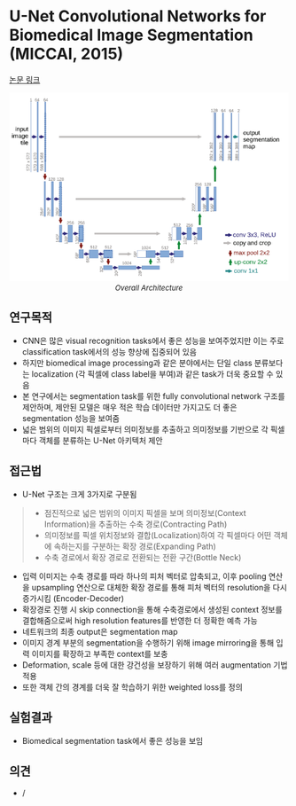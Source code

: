 # U-Net Convolutional Networks for Biomedical Image Segmentation (MICCAI, 2015)

[논문 링크](https://link.springer.com/chapter/10.1007/978-3-319-24574-4_28)

<p align="center">
    <img width="600" alt='fig1' src="./img/03_01_01.png?raw=true"></br>
    <em><font size=2>Overall Architecture</font></em>
</p>

## 연구목적
- CNN은 많은 visual recognition tasks에서 좋은 성능을 보여주었지만 이는 주로 classification task에서의 성능 향상에 집중되어 있음
- 하지만 biomedical image processing과 같은 분야에서는 단일 class 분류보다는 localization (각 픽셀에 class label을 부여)과 같은 task가 더욱 중요할 수 있음
- 본 연구에서는 segmentation task를 위한 fully convolutional network 구조를 제안하며, 제안된 모델은 매우 적은 학습 데이터만 가지고도 더 좋은 segmentation 성능을 보여줌 
- 넓은 범위의 이미지 픽셀로부터 의미정보를 추출하고 의미정보를 기반으로 각 픽셀마다 객체를 분류하는 U-Net 아키텍처 제안

## 접근법
- U-Net 구조는 크게 3가지로 구분됨
> - 점진적으로 넓은 범위의 이미지 픽셀을 보며 의미정보(Context Information)을 추출하는 수축 경로(Contracting Path)
> - 의미정보를 픽셀 위치정보와 결합(Localization)하여 각 픽셀마다 어떤 객체에 속하는지를 구분하는 확장 경로(Expanding Path)
> - 수축 경로에서 확장 경로로 전환되는 전환 구간(Bottle Neck)
- 입력 이미지는 수축 경로를 따라 하나의 피처 벡터로 압축되고, 이후 pooling 연산을 upsampling 연산으로 대체한 확장 경로를 통해 피처 벡터의 resolution을 다시 증가시킴 (Encoder-Decoder)
- 확장경로 진행 시 skip connection을 통해 수축경로에서 생성된 context 정보를 결합해줌으로써 high resolution features를 반영한 더 정확한 예측 가능
- 네트워크의 최종 output은 segmentation map
- 이미지 경계 부분의 segmentation을 수행하기 위해 image mirroring을 통해 입력 이미지를 확장하고 부족한 context를 보충
- Deformation, scale 등에 대한 강건성을 보장하기 위해 여러 augmentation 기법 적용
- 또한 객체 간의 경계를 더욱 잘 학습하기 위한 weighted loss를 정의

## 실험결과
- Biomedical segmentation task에서 좋은 성능을 보임

## 의견
- /